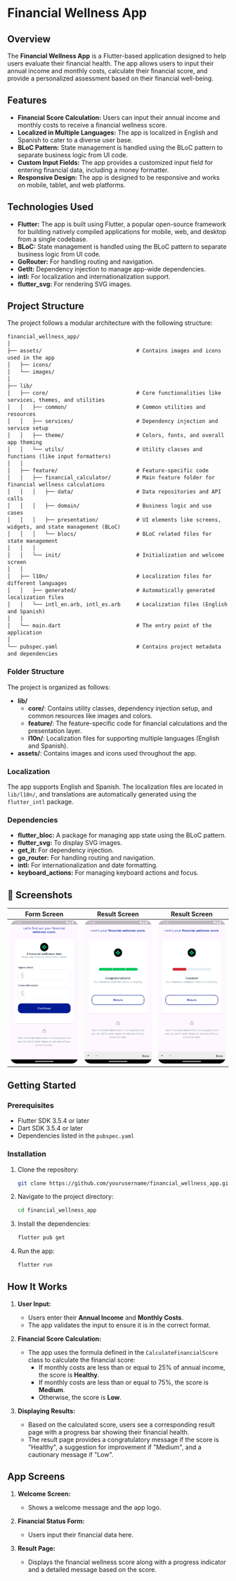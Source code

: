 
# Financial Wellness App

## Overview

The **Financial Wellness App** is a Flutter-based application designed to help users evaluate their financial health. The app allows users to input their annual income and monthly costs, calculate their financial score, and provide a personalized assessment based on their financial well-being.

## Features

- **Financial Score Calculation:** Users can input their annual income and monthly costs to receive a financial wellness score.
- **Localized in Multiple Languages:** The app is localized in English and Spanish to cater to a diverse user base.
- **BLoC Pattern:** State management is handled using the BLoC pattern to separate business logic from UI code.
- **Custom Input Fields:** The app provides a customized input field for entering financial data, including a money formatter.
- **Responsive Design:** The app is designed to be responsive and works on mobile, tablet, and web platforms.

## Technologies Used

- **Flutter:** The app is built using Flutter, a popular open-source framework for building natively compiled applications for mobile, web, and desktop from a single codebase.
- **BLoC:** State management is handled using the BLoC pattern to separate business logic from UI code.
- **GoRouter:** For handling routing and navigation.
- **GetIt:** Dependency injection to manage app-wide dependencies.
- **intl:** For localization and internationalization support.
- **flutter_svg:** For rendering SVG images.

## Project Structure
The project follows a modular architecture with the following structure:

```
financial_wellness_app/
│
├── assets/                              # Contains images and icons used in the app
│   ├── icons/
│   └── images/
│
├── lib/
│   ├── core/                            # Core functionalities like services, themes, and utilities
│   │   ├── common/                      # Common utilities and resources
│   │   ├── services/                    # Dependency injection and service setup
│   │   ├── theme/                       # Colors, fonts, and overall app theming
│   │   └── utils/                       # Utility classes and functions (like input formatters)
│   │
│   ├── feature/                         # Feature-specific code
│   │   ├── financial_calculator/        # Main feature folder for financial wellness calculations
│   │   │   ├── data/                    # Data repositories and API calls
│   │   │   ├── domain/                  # Business logic and use cases
│   │   │   ├── presentation/            # UI elements like screens, widgets, and state management (BLoC)
│   │   │   └── blocs/                   # BLoC related files for state management
│   │   │
│   │   └── init/                        # Initialization and welcome screen
│   │
│   ├── l10n/                            # Localization files for different languages
│   │   ├── generated/                   # Automatically generated localization files
│   │   └── intl_en.arb, intl_es.arb     # Localization files (English and Spanish)
│   │
│   └── main.dart                        # The entry point of the application
│
└── pubspec.yaml                         # Contains project metadata and dependencies
```

### Folder Structure

The project is organized as follows:

- **lib/**
  - **core/**: Contains utility classes, dependency injection setup, and common resources like images and colors.
  - **feature/**: The feature-specific code for financial calculations and the presentation layer.
  - **l10n/**: Localization files for supporting multiple languages (English and Spanish).
- **assets/**: Contains images and icons used throughout the app.

### Localization

The app supports English and Spanish. The localization files are located in `lib/l10n/`, and translations are automatically generated using the `flutter_intl` package.

### Dependencies

- **flutter_bloc:** A package for managing app state using the BLoC pattern.
- **flutter_svg:** To display SVG images.
- **get_it:** For dependency injection.
- **go_router:** For handling routing and navigation.
- **intl:** For internationalization and date formatting.
- **keyboard_actions:** For managing keyboard actions and focus.

## 📸 Screenshots

| Form Screen | Result Screen | Result Screen |
|-------------|--------------|----------------|
| <img src="assets/screenshots/1.png" width="200"/> | <img src="assets/screenshots/3.png" width="200"/> | <img src="assets/screenshots/2.png" width="200"/> |

## Getting Started

### Prerequisites

- Flutter SDK 3.5.4 or later
- Dart SDK 3.5.4 or later
- Dependencies listed in the `pubspec.yaml`

### Installation

1. Clone the repository:
   ```bash
   git clone https://github.com/yourusername/financial_wellness_app.git
   ```

2. Navigate to the project directory:
   ```bash
   cd financial_wellness_app
   ```

3. Install the dependencies:
   ```bash
   flutter pub get
   ```

4. Run the app:
   ```bash
   flutter run
   ```

## How It Works

1. **User Input:** 
   - Users enter their **Annual Income** and **Monthly Costs**.
   - The app validates the input to ensure it is in the correct format.

2. **Financial Score Calculation:**
   - The app uses the formula defined in the `CalculateFinancialScore` class to calculate the financial score:
     - If monthly costs are less than or equal to 25% of annual income, the score is **Healthy**.
     - If monthly costs are less than or equal to 75%, the score is **Medium**.
     - Otherwise, the score is **Low**.

3. **Displaying Results:**
   - Based on the calculated score, users see a corresponding result page with a progress bar showing their financial health.
   - The result page provides a congratulatory message if the score is "Healthy", a suggestion for improvement if "Medium", and a cautionary message if "Low".

## App Screens

1. **Welcome Screen:**
   - Shows a welcome message and the app logo.

2. **Financial Status Form:**
   - Users input their financial data here.

3. **Result Page:**
   - Displays the financial wellness score along with a progress indicator and a detailed message based on the score.